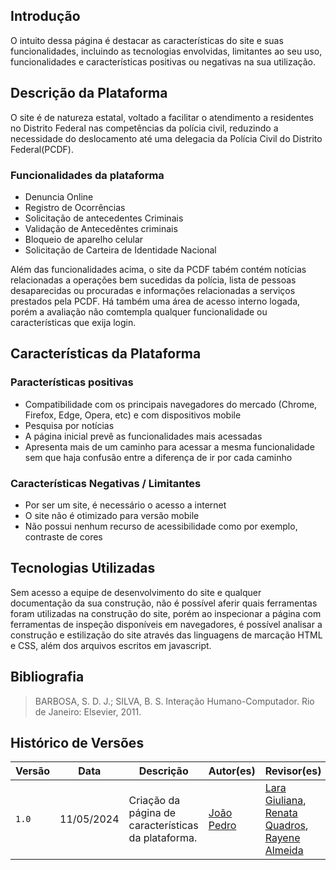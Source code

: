 ## Introdução

O intuito dessa página é destacar as características do site e suas funcionalidades, incluindo as tecnologias envolvidas, limitantes ao seu uso, funcionalidades e características positivas ou negativas na sua utilização.

## Descrição da Plataforma
O site é de natureza estatal, voltado a facilitar o atendimento a residentes no Distrito Federal nas competências da polícia civil, reduzindo a necessidade do deslocamento até uma delegacia da Polícia Civil do Distrito Federal(PCDF).
### Funcionalidades da plataforma
* Denuncia Online
* Registro de Ocorrências
* Solicitação de antecedentes Criminais
* Validação de Antecedêntes criminais
* Bloqueio de aparelho celular
* Solicitação de Carteira de Identidade Nacional

Além das funcionalidades acima, o site da PCDF tabém contém notícias relacionadas a operações bem sucedidas da polícia, lista de pessoas desaparecidas ou procuradas e informações relacionadas a serviços prestados pela PCDF. Há também uma área de acesso interno logada, porém a avaliação não comtempla qualquer funcionalidade ou características que exija login.

## Características da Plataforma
### Paracterísticas positivas
* Compatibilidade com os principais navegadores do mercado (Chrome, Firefox, Edge, Opera, etc) e com dispositivos mobile
* Pesquisa por notícias
* A página inicial prevê as funcionalidades mais acessadas 
* Apresenta mais de um caminho para acessar a mesma funcionalidade sem que haja confusão entre a diferença de ir por cada caminho 


### Características Negativas / Limitantes

* Por ser um site, é necessário o acesso a internet
* O site não é otimizado para versão mobile 
* Não possui nenhum recurso de acessibilidade como por exemplo, contraste de cores

## Tecnologias Utilizadas
Sem acesso a equipe de desenvolvimento do site e qualquer documentação da sua construção, não é possível aferir quais ferramentas foram utilizadas na construção do site, porém ao inspecionar a página com ferramentas de inspeção disponíveis em navegadores, é possível analisar a construção e estilização do site através das linguagens de marcação HTML e CSS, além dos arquivos escritos em javascript.

## Bibliografia

> BARBOSA, S. D. J.; SILVA, B. S. Interação Humano-Computador. Rio de Janeiro: Elsevier, 2011.

## Histórico de Versões

| Versão | Data       | Descrição                         | Autor(es)                                                                                   | Revisor(es)                                                                                         |
| ------ | ---------- | --------------------------------- | ------------------------------------------------------------------------------------------- | --------------------------------------------------------------------------------------------------- |
| `1.0`  | 11/05/2024 | Criação da página de características da plataforma. | [João Pedro](https://github.com/JoaoODragonborn)| [Lara Giuliana](https://github.com/gravelylara), [Renata Quadros](https://github.com/Renatinha28), [Rayene Almeida](https://github.com/rayenealmeida)